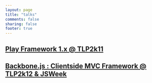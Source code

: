 ```yaml
---
layout: page
title: "talks"
comments: false
sharing: false
footer: true
---
```


## [Play Framework 1.x @ TLP2k11](http://axelhzf.com/play-tlp/)
## [Backbone.js : Clientside MVC Framework @ TLP2k12 & JSWeek](http://axelhzf.com/chat)

